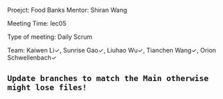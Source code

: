 Proejct: Food Banks
Mentor: Shiran Wang

Meeting Time: lec05

Type of meeting: Daily Scrum

Team: Kaiwen Li✓, Sunrise Gao✓, Liuhao Wu✓, Tianchen Wang✓, Orion Schwellenbach✓

## ```Update branches to match the Main otherwise might lose files!```
